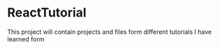 # ReactTutorial
This project will contain projects and files form different tutorials I have learned form
